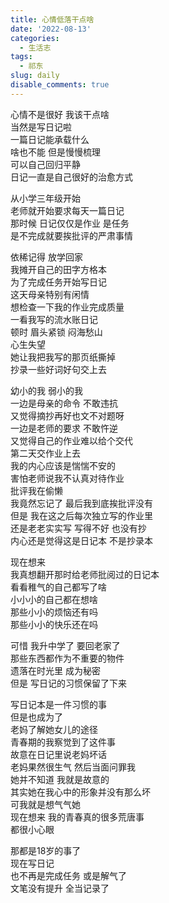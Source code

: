 ```yaml
---
title: 心情低落干点啥
date: '2022-08-13'
categories:
  - 生活志
tags:
  - 祁东
slug: daily
disable_comments: true
---
```

<!-- 投稿十天，今天收到被拒消息，难过到不是被拒，而是要继续改。多历练吧，加油 -->

心情不是很好  我该干点啥  
当然是写日记啦  
一篇日记能承载什么    
啥也不能 但是慢慢梳理   
可以自己回归平静   
日记一直是自己很好的治愈方式  

从小学三年级开始  
老师就开始要求每天一篇日记  
那时候 
日记仅仅是作业  是任务  
是不完成就要挨批评的严肃事情   

依稀记得 放学回家  
我摊开自己的田字方格本  
为了完成任务开始写日记  
这天母亲特别有闲情  
想检查一下我的作业完成质量  
一看我写的流水账日记  
顿时 眉头紧锁 闷海愁山  
心生失望  
她让我把我写的那页纸撕掉  
抄录一些好词好句交上去  

幼小的我 弱小的我  
一边是母亲的命令 不敢违抗  
又觉得摘抄再好也文不对题呀  
一边是老师的要求 不敢忤逆  
又觉得自己的作业难以给个交代  
第二天交作业上去  
我的内心应该是惴惴不安的  
害怕老师说我不认真对待作业  
批评我在偷懒  
我竟然忘记了  最后我到底挨批评没有  
但是 我在这之后每次独立写的作业里  
还是老老实实写 写得不好 也没有抄  
内心还是觉得这是日记本 不是抄录本  

现在想来  
我真想翻开那时给老师批阅过的日记本  
看看稚气的自己都写了啥  
小小小的自己都在想啥  
那些小小的烦恼还有吗  
那些小小的快乐还在吗  

可惜 我升中学了 要回老家了  
那些东西都作为不重要的物件  
遗落在时光里 成为秘密  
但是 写日记的习惯保留了下来  

写日记本是一件习惯的事  
但是也成为了  
老妈了解她女儿的途径  
青春期的我察觉到了这件事  
故意在日记里说老妈坏话  
老妈果然很生气 然后当面问罪我  
她并不知道 我就是故意的  
其实她在我心中的形象并没有那么坏  
可我就是想气气她  
现在想来 我的青春真的很多荒唐事  
都很小心眼  

那都是18岁的事了   
现在写日记  
也不再是完成任务 或是解气了  
文笔没有提升 全当记录了